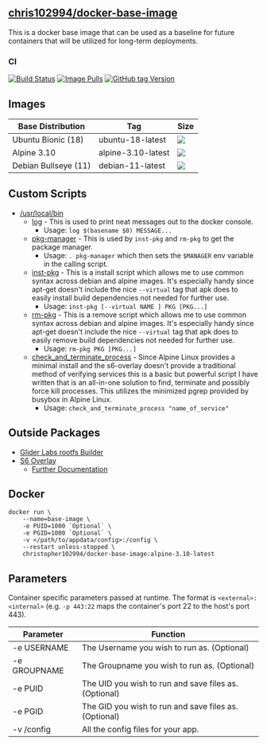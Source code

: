 
## [chris102994/docker-base-image](https://github.com/chris102994/docker-base-image)

This is a docker base image that can be used as a baseline for future containers that will be utilized for long-term deployments.
### CI
 [![Build Status](https://travis-ci.com/chris102994/docker-base-image.svg?branch=master)](https://travis-ci.com/chris102994/docker-base-image "Build Status")
  [![Image Pulls](https://img.shields.io/docker/pulls/christopher102994/docker-base-image)](https://hub.docker.com/repository/docker/christopher102994/docker-base-image "Docker Hub Info")
[![GitHub tag Version](https://img.shields.io/github/v/tag/chris102994/docker-base-image?label=Version&style=plastic)](https://chris102994.github.io/containers/docker-base-image/)
## Images
|Base Distribution|Tag|Size|
|-----|-----|-----|
| Ubuntu Bionic (18) | ubuntu-18-latest |[![](https://images.microbadger.com/badges/image/christopher102994/docker-base-image:ubuntu-18-latest.svg)](https://microbadger.com/images/christopher102994/docker-base-image:ubuntu-18-latest "Image Size") |
| Alpine 3.10 | alpine-3.10-latest |[![](https://images.microbadger.com/badges/image/christopher102994/docker-base-image:alpine-3.10-latest.svg)](https://microbadger.com/images/christopher102994/docker-base-image:alpine-3.10-latest "Image Size") |
| Debian Bullseye (11) | debian-11-latest |[![](https://images.microbadger.com/badges/image/christopher102994/docker-base-image:debian-11-latest.svg)](https://microbadger.com/images/christopher102994/docker-base-image:debian-11-latest "Image Size") |

## **Custom Scripts**
* [/usr/local/bin](https://github.com/chris102994/docker-base-image/tree/master/rootfs/usr/local/bin)
  * [log](https://github.com/chris102994/docker-base-image/blob/master/rootfs/usr/local/bin/log) - This is used to print neat messages out to the docker console.
    * Usage: `log $(basename $0) MESSAGE...` 
  * [pkg-manager](https://github.com/chris102994/docker-base-image/blob/master/rootfs/usr/local/bin/pkg-manager) - This is used by `inst-pkg` and `rm-pkg` to get the package manager.
    * Usage: `. pkg-manager` which then sets the `$MANAGER` env variable in the calling script.
  * [inst-pkg](https://github.com/chris102994/docker-base-image/blob/master/rootfs/usr/local/bin/inst-pkg) - This is a install script which allows me to use common syntax across debian and alpine images. It's especially handy since apt-get doesn't include the nice `--virtual` tag that apk does to easily install build dependencies not needed for further use.
    * Usage: `inst-pkg [--virtual NAME ] PKG [PKG...]`
  * [rm-pkg](https://github.com/chris102994/docker-base-image/blob/master/rootfs/usr/local/bin/rm-pkg) - This is a remove script which allows me to use common syntax across debian and alpine images. It's especially handy since apt-get doesn't include the nice `--virtual` tag that apk does to easily remove build dependencies not needed for further use.
    * Usage: `rm-pkg PKG [PKG...]`
  * [check_and_terminate_process](https://github.com/chris102994/docker-base-image/blob/master/rootfs/usr/local/bin/check_and_terminate_process) - Since Alpine Linux provides a minimal install and the s6-overlay doesn't provide a traditional method of verifying services this is a basic but powerful script I have written that is an all-in-one solution to find, terminate and possibly force kill processes. This utilizes the minimized pgrep provided by busybox in Alpine Linux.
    * Usage: `check_and_terminate_process "name_of_service"`

## **Outside Packages**
* [Glider Labs rootfs Builder](https://github.com/gliderlabs/docker-alpine/tree/master/builder)
* [S6 Overlay](https://github.com/just-containers/s6-overlay) 
    * [Further Documentation](https://github.com/just-containers/s6-overlay/blob/master/README.md)

## Docker
```
docker run \
	--name=base-image \
	-e PUID=1000 `Optional` \
	-e PGID=1000 `Optional` \
	-v </path/to/appdata/config>:/config \
	--restart unless-stopped \
	christopher102994/docker-base-image:alpine-3.10-latest
```

## Parameters
Container specific parameters passed at runtime. The format is `<external>:<internal>` (e.g. `-p 443:22` maps the container's port 22 to the host's port 443).

| Parameter | Function |
| -------- | -------- |
| -e USERNAME | The Username you wish to run as. (Optional) |
| -e GROUPNAME | The Groupname you wish to run as. (Optional) |
| -e PUID | The UID you wish to run and save files as. (Optional) |
| -e PGID | The GID you wish to run and save files as. (Optional) |
| -v /config | All the config files for your app. |
